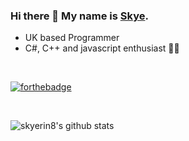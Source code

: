 ### Hi there 👋 My name is [Skye](https://skyerin8.github.io/).

* UK based Programmer
* C#, C++ and javascript enthusiast 💖💖

<br>

[![forthebadge](https://forthebadge.com/images/badges/60-percent-of-the-time-works-every-time.svg)](https://forthebadge.com)

<br>

![skyerin8's github stats](https://github-readme-stats.vercel.app/api?username=skyerin8&show_icons=true&theme=tokyonight&count_private=true&hide=stars)


